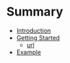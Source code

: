# Summary

* [Introduction](README.md)
* [Getting Started](getting-started.md)
  * [url](getting-started/url.md)
* [Example](example.md)

